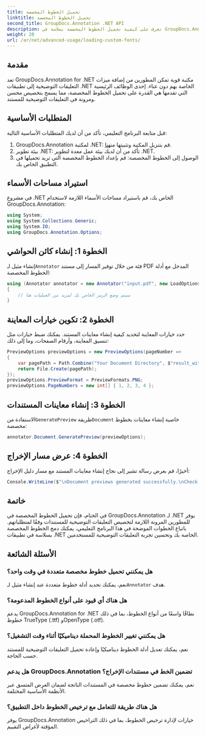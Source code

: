 ```yaml
---
title: تحميل الخطوط المخصصة
linktitle: تحميل الخطوط المخصصة
second_title: GroupDocs.Annotation .NET API
description: تعرف على كيفية تحميل الخطوط المخصصة بسلاسة في GroupDocs.Annotation لـ .NET لتحسين التعليقات التوضيحية للمستند. اتبع خطوة بخطوة لسهولة التكامل.
weight: 20
url: /ar/net/advanced-usage/loading-custom-fonts/
---
```

## مقدمة
تعد GroupDocs.Annotation for .NET مكتبة قوية تمكن المطورين من إضافة ميزات التعليقات التوضيحية إلى تطبيقات .NET الخاصة بهم دون عناء. إحدى الوظائف الرئيسية التي تقدمها هي القدرة على تحميل الخطوط المخصصة، مما يسمح بتخصيص محسن ومرونة في التعليقات التوضيحية للمستند.
## المتطلبات الأساسية
قبل متابعة البرنامج التعليمي، تأكد من أن لديك المتطلبات الأساسية التالية:
1.  GroupDocs.Annotation لمكتبة .NET: قم بتنزيل المكتبة وتثبيتها من[هنا](https://releases.groupdocs.com/annotation/net/).
2. بيئة تطوير .NET: تأكد من أن لديك بيئة عمل معدة لتطوير .NET.
3. الوصول إلى الخطوط المخصصة: قم بإعداد الخطوط المخصصة التي تريد تحميلها في التطبيق الخاص بك.

## استيراد مساحات الأسماء
في مشروع .NET الخاص بك، قم باستيراد مساحات الأسماء اللازمة لاستخدام GroupDocs.Annotation:
```csharp
using System;
using System.Collections.Generic;
using System.IO;
using GroupDocs.Annotation.Options;
```
## الخطوة 1: إنشاء كائن الحواشي
 إنشاء مثيل لـ`Annotator` فئة من خلال توفير المسار إلى مستند PDF المدخل مع أدلة الخطوط المخصصة:
```csharp
using (Annotator annotator = new Annotator("input.pdf", new LoadOptions { FontDirectories = new List<string> { Constants.GetFontDirectory() } }))
{
    // سيتم وضع الرمز الخاص بك لمزيد من العمليات هنا
}
```
## الخطوة 2: تكوين خيارات المعاينة
حدد خيارات المعاينة لتحديد كيفية إنشاء معاينات المستند. يمكنك ضبط خيارات مثل تنسيق المعاينة، وأرقام الصفحات، وما إلى ذلك:
```csharp
PreviewOptions previewOptions = new PreviewOptions(pageNumber =>
{
    var pagePath = Path.Combine("Your Document Directory", $"result_with_font_{pageNumber}.png");
    return File.Create(pagePath);
});
previewOptions.PreviewFormat = PreviewFormats.PNG;
previewOptions.PageNumbers = new int[] { 1, 2, 3, 4 };
```
## الخطوة 3: إنشاء معاينات المستندات
 الاستفادة من`GeneratePreview` طريقة`Document` خاصية إنشاء معاينات بخطوط مخصصة:
```csharp
annotator.Document.GeneratePreview(previewOptions);
```
## الخطوة 4: عرض مسار الإخراج
أخيرًا، قم بعرض رسالة تشير إلى نجاح إنشاء معاينات المستند مع مسار دليل الإخراج:
```csharp
Console.WriteLine($"\nDocument previews generated successfully.\nCheck output in {"Your Document Directory"}.");
```

## خاتمة
في الختام، فإن تحميل الخطوط المخصصة في GroupDocs.Annotation لـ .NET يوفر للمطورين المرونة اللازمة لتخصيص التعليقات التوضيحية للمستندات وفقًا لمتطلباتهم. باتباع الخطوات الموضحة في هذا البرنامج التعليمي، يمكنك دمج الخطوط المخصصة بسلاسة في تطبيقات .NET الخاصة بك وتحسين تجربة التعليقات التوضيحية للمستخدمين.
## الأسئلة الشائعة
### هل يمكنني تحميل خطوط مخصصة متعددة في وقت واحد؟
 نعم، يمكنك تحديد أدلة خطوط متعددة عند إنشاء مثيل لـ`Annotator` هدف.
### هل هناك أي قيود على أنواع الخطوط المدعومة؟
يدعم GroupDocs.Annotation for .NET نطاقًا واسعًا من أنواع الخطوط، بما في ذلك خطوط TrueType (.ttf) وOpenType (.otf).
### هل يمكنني تغيير الخطوط المحملة ديناميكيًا أثناء وقت التشغيل؟
نعم، يمكنك تعديل أدلة الخطوط ديناميكيًا وإعادة تحميل التعليقات التوضيحية للمستند حسب الحاجة.
### هل يدعم GroupDocs.Annotation تضمين الخط في مستندات الإخراج؟
نعم، يمكنك تضمين خطوط مخصصة في المستندات الناتجة لضمان العرض المتسق عبر الأنظمة الأساسية المختلفة.
### هل هناك طريقة للتعامل مع ترخيص الخطوط داخل التطبيق؟
يوفر GroupDocs.Annotation خيارات لإدارة ترخيص الخطوط، بما في ذلك التراخيص المؤقتة لأغراض التقييم.